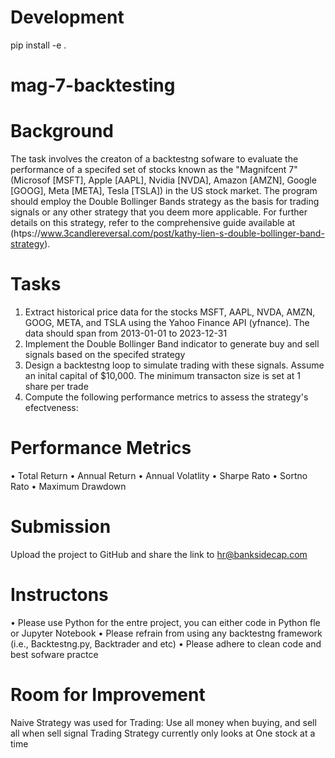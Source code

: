# Development
pip install -e .

# mag-7-backtesting

# Background
The task involves the creaton of a backtestng sofware to evaluate the performance of a specifed set
of stocks known as the "Magnifcent 7" (Microsof [MSFT], Apple [AAPL], Nvidia [NVDA], Amazon
[AMZN], Google [GOOG], Meta [META], Tesla [TSLA]) in the US stock market. The program should
employ the Double Bollinger Bands strategy as the basis for trading signals or any other strategy that
you deem more applicable. For further details on this strategy, refer to the comprehensive guide
available at (htps://www.3candlereversal.com/post/kathy-lien-s-double-bollinger-band-strategy).

# Tasks
1. Extract historical price data for the stocks MSFT, AAPL, NVDA, AMZN, GOOG, META, and TSLA
using the Yahoo Finance API (yfnance). The data should span from 2013-01-01 to 2023-12-31
2. Implement the Double Bollinger Band indicator to generate buy and sell signals based on the
specifed strategy
3. Design a backtestng loop to simulate trading with these signals. Assume an inital capital of
$10,000. The minimum transacton size is set at 1 share per trade
4. Compute the following performance metrics to assess the strategy's efectveness:

# Performance Metrics
• Total Return
• Annual Return
• Annual Volatlity
• Sharpe Rato
• Sortno Rato
• Maximum Drawdown

# Submission
Upload the project to GitHub and share the link to hr@banksidecap.com

# Instructons
• Please use Python for the entre project, you can either code in Python fle or Jupyter
Notebook
• Please refrain from using any backtestng framework (i.e., Backtestng.py, Backtrader and etc)
• Please adhere to clean code and best sofware practce

# Room for Improvement

Naive Strategy was used for Trading: Use all money when buying, and sell all when sell signal
Trading Strategy currently only looks at One stock at a time

